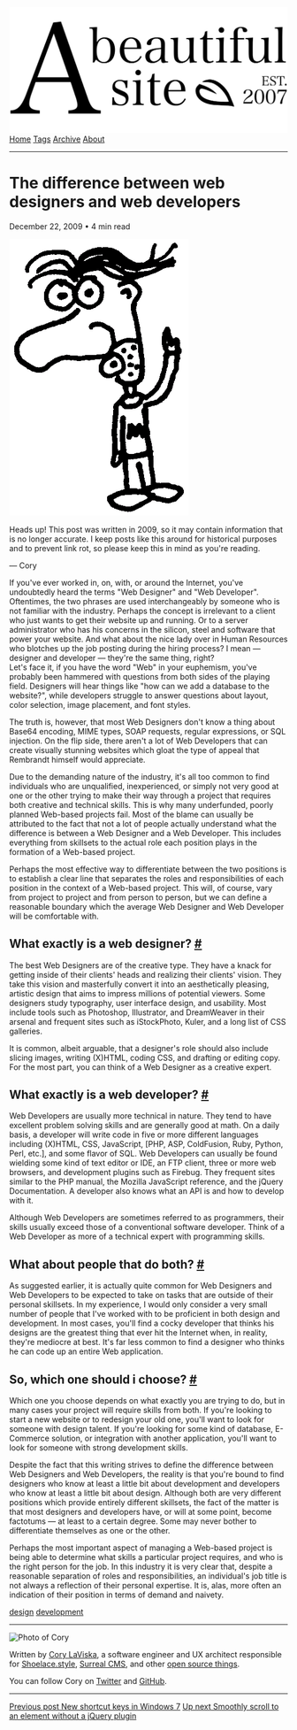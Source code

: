 <a href="../../index.html" class="header-link"><img src="../../images/logos/wordmark.svg" alt="A Beautiful Site" class="wordmark" /></a> <a href="../../index.html" class="nav-item">Home</a> <a href="../../tags/index.html" class="nav-item">Tags</a> <a href="../index.html" class="nav-item">Archive</a> <a href="../../about/index.html" class="nav-item">About</a>

---

# The difference between web designers and web developers

December 22, 2009 • 4 min read

![A drawing of a cartoon man pointing upwards](../../images/artwork/pointer.gif)

Heads up! This post was written in 2009, so it may contain information that is no longer accurate. I keep posts like this around for historical purposes and to prevent link rot, so please keep this in mind as you're reading.

— Cory

If you've ever worked in, on, with, or around the Internet, you've undoubtedly heard the terms "Web Designer" and "Web Developer". Oftentimes, the two phrases are used interchangeably by someone who is not familiar with the industry. Perhaps the concept is irrelevant to a client who just wants to get their website up and running. Or to a server administrator who has his concerns in the silicon, steel and software that power your website. And what about the nice lady over in Human Resources who blotches up the job posting during the hiring process? I mean — designer and developer — they're the same thing, right?  
Let's face it, if you have the word "Web" in your euphemism, you've probably been hammered with questions from both sides of the playing field. Designers will hear things like "how can we add a database to the website?", while developers struggle to answer questions about layout, color selection, image placement, and font styles.

The truth is, however, that most Web Designers don't know a thing about Base64 encoding, MIME types, SOAP requests, regular expressions, or SQL injection. On the flip side, there aren't a lot of Web Developers that can create visually stunning websites which gloat the type of appeal that Rembrandt himself would appreciate.

Due to the demanding nature of the industry, it's all too common to find individuals who are unqualified, inexperienced, or simply not very good at one or the other trying to make their way through a project that requires both creative and technical skills. This is why many underfunded, poorly planned Web-based projects fail. Most of the blame can usually be attributed to the fact that not a lot of people actually understand what the difference is between a Web Designer and a Web Developer. This includes everything from skillsets to the actual role each position plays in the formation of a Web-based project.

Perhaps the most effective way to differentiate between the two positions is to establish a clear line that separates the roles and responsibilities of each position in the context of a Web-based project. This will, of course, vary from project to project and from person to person, but we can define a reasonable boundary which the average Web Designer and Web Developer will be comfortable with.

## What exactly is a web designer? <a href="#what-exactly-is-a-web-designer%3F" class="direct-link">#</a>

The best Web Designers are of the creative type. They have a knack for getting inside of their clients' heads and realizing their clients' vision. They take this vision and masterfully convert it into an aesthetically pleasing, artistic design that aims to impress millions of potential viewers. Some designers study typography, user interface design, and usability. Most include tools such as Photoshop, Illustrator, and DreamWeaver in their arsenal and frequent sites such as iStockPhoto, Kuler, and a long list of CSS galleries.

It is common, albeit arguable, that a designer's role should also include slicing images, writing (X)HTML, coding CSS, and drafting or editing copy. For the most part, you can think of a Web Designer as a creative expert.

## What exactly is a web developer? <a href="#what-exactly-is-a-web-developer%3F" class="direct-link">#</a>

Web Developers are usually more technical in nature. They tend to have excellent problem solving skills and are generally good at math. On a daily basis, a developer will write code in five or more different languages including (X)HTML, CSS, JavaScript, \[PHP, ASP, ColdFusion, Ruby, Python, Perl, etc.\], and some flavor of SQL. Web Developers can usually be found wielding some kind of text editor or IDE, an FTP client, three or more web browsers, and development plugins such as Firebug. They frequent sites similar to the PHP manual, the Mozilla JavaScript reference, and the jQuery Documentation. A developer also knows what an API is and how to develop with it.

Although Web Developers are sometimes referred to as programmers, their skills usually exceed those of a conventional software developer. Think of a Web Developer as more of a technical expert with programming skills.

## What about people that do both? <a href="#what-about-people-that-do-both%3F" class="direct-link">#</a>

As suggested earlier, it is actually quite common for Web Designers and Web Developers to be expected to take on tasks that are outside of their personal skillsets. In my experience, I would only consider a very small number of people that I've worked with to be proficient in both design and development. In most cases, you'll find a cocky developer that thinks his designs are the greatest thing that ever hit the Internet when, in reality, they're mediocre at best. It's far less common to find a designer who thinks he can code up an entire Web application.

## So, which one should i choose? <a href="#so%2C-which-one-should-i-choose%3F" class="direct-link">#</a>

Which one you choose depends on what exactly you are trying to do, but in many cases your project will require skills from both. If you're looking to start a new website or to redesign your old one, you'll want to look for someone with design talent. If you're looking for some kind of database, E-Commerce solution, or integration with another application, you'll want to look for someone with strong development skills.

Despite the fact that this writing strives to define the difference between Web Designers and Web Developers, the reality is that you're bound to find designers who know at least a little bit about development and developers who know at least a little bit about design. Although both are very different positions which provide entirely different skillsets, the fact of the matter is that most designers and developers have, or will at some point, become factotums — at least to a certain degree. Some may never bother to differentiate themselves as one or the other.

Perhaps the most important aspect of managing a Web-based project is being able to determine what skills a particular project requires, and who is the right person for the job. In this industry it is very clear that, despite a reasonable separation of roles and responsibilities, an individual's job title is not always a reflection of their personal expertise. It is, alas, more often an indication of their position in terms of demand and naivety.

<a href="../../tags/design/index.html" class="post-tag">design</a> <a href="../../tags/development/index.html" class="post-tag">development</a>

---

<img src="http://0.gravatar.com/avatar/bf1b3b95fd5b096a3592247c29667b33?s=512" alt="Photo of Cory" class="avatar avatar-small" />

Written by [Cory LaViska](../../index-4.html), a software engineer and UX architect responsible for [Shoelace.style](https://shoelace.style/), [Surreal CMS](https://www.surrealcms.com/), and other [open source things](https://github.com/claviska).

You can follow Cory on [Twitter](https://twitter.com/claviska) and [GitHub](https://github.com/claviska).

---

<a href="../new-shortcut-keys-in-windows-7/index.html" class="post-nav-previous"><span class="small">Previous post</span> New shortcut keys in Windows 7</a> <a href="../smoothly-scroll-to-an-element-without-a-jquery-plugin-2/index.html" class="post-nav-next"><span class="small">Up next</span> Smoothly scroll to an element without a jQuery plugin</a>
